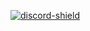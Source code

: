 [discord-shield]: https://discordapp.com/api/guilds/534720067720445953/widget.png
[invite]: https://discord.gg/dY7Rw7T
[ ![discord-shield][] ][invite]
